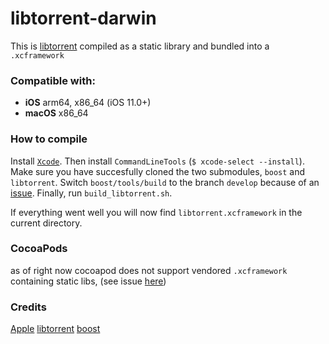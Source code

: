 # libtorrent-darwin

This is [libtorrent](https://www.libtorrent.org/) compiled as a static library and bundled into a `.xcframework`

### Compatible with:
- __iOS__ arm64, x86_64 (iOS 11.0+)
- __macOS__ x86_64

### How to compile

Install [`Xcode`](https://apps.apple.com/app/xcode/id497799835).
Then install `CommandLineTools` (`$ xcode-select --install`).
Make sure you have succesfully cloned the two submodules, `boost` and `libtorrent`.
Switch `boost/tools/build` to the branch `develop` because of an [issue](https://trac.macports.org/ticket/60287).
Finally, run `build_libtorrent.sh`.

If everything went well you will now find `libtorrent.xcframework` in the current directory. 

### CocoaPods

as of right now cocoapod does not support vendored `.xcframework` containing static libs, (see issue [here](https://github.com/CocoaPods/CocoaPods/issues/9528))

### Credits

[Apple](https://www.apple.com/)
[libtorrent](https://www.libtorrent.org/)
[boost](https://www.boost.org/)
